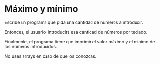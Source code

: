 # Máximo y mínimo

Escribe un programa que pida una cantidad de números a introducir.

Entonces, el usuario, introducirá esa cantidad de números por teclado. 

Finalmente, el programa tiene que imprimir el valor máximo y el mínimo de los números introducidos. 

No uses arrays en caso de que los conozcas.